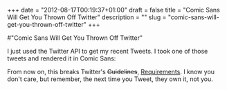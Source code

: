 +++
date = "2012-08-17T00:19:37+01:00"
draft = false
title = "Comic Sans Will Get You Thrown Off Twitter"
description = ""
slug = "comic-sans-will-get-you-thrown-off-twitter"
+++

#"Comic Sans Will Get You Thrown Off Twitter"

I just used the Twitter API to get my recent Tweets. I took one of those tweets and rendered it in Comic Sans:<a href="https://s3-eu-west-1.amazonaws.com/conoroneill.net/wp-content/uploads/2012/08/twitterapi.png"><img class="alignnone size-full wp-image-825" title="twitterapi" src="https://s3-eu-west-1.amazonaws.com/conoroneill.net/wp-content/uploads/2012/08/twitterapi.png" alt="" /></a>

From now on, this breaks Twitter's <span style="text-decoration: line-through;">Guidelines</span>, <a href="https://dev.twitter.com/blog/changes-coming-to-twitter-api">Requirements</a>. I know you don't care, but remember, the next time you Tweet, they own it, not you.

&nbsp;